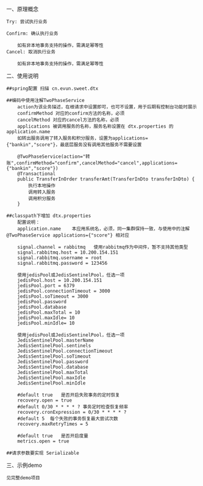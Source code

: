 一、原理概念
	
	Try: 尝试执行业务

	Confirm: 确认执行业务

		如有非本地事务支持的操作，需满足幂等性
	Cancel: 取消执行业务

		如有非本地事务支持的操作，需满足幂等性

二、使用说明

	##spring配置 扫描 cn.evun.sweet.dtx
	
	##编码中使用注解TwoPhaseService
		action为该业务描述，在根请求中设置即可，也可不设置，用于后期有控制台功能时展示
		confirmMethod 对应的confirm方法的名称，必须
		cancelMethod 对应的cancel方法的名称，必须
		applications 被调用服务的名称，服务名称设置在 dtx.properties 的 application.name
		如转出服务调用了转入服务和积分服务，设置为applications={"bankin","score"}，最底层服务没有调用其他服务不需要设置
	
		@TwoPhaseService(action="转账",confirmMethod="confirm",cancelMethod="cancel",applications={"bankin","score"})
		@Transactional
		public TransferInOrder transferAmt(TransferInDto transferInDto) {
			执行本地操作
			调用转入服务
			调用积分服务
		}
		
	##classpath下增加 dtx.properties
	 	配置说明：
	 	application.name	本应用系统名，必须，同一集群保持一致，与使用中的注解 @TwoPhaseService applications={"score"} 相对应

		signal.channel = rabbitmq	使用rabbitmq作为中间件，暂不支持其他类型
		signal.rabbitmq.host = 10.200.154.151
		signal.rabbitmq.username = root
		signal.rabbitmq.password = 123456
		
		使用jedisPool或JedisSentinelPool，任选一项
		jedisPool.host = 10.200.154.151
		jedisPool.port = 6379
		jedisPool.connectionTimeout = 3000
		jedisPool.soTimeout = 3000
		jedisPool.password
		jedisPool.database
		jedisPool.maxTotal = 10
		jedisPool.maxIdle= 10
		jedisPool.minIdle= 10
		
		使用jedisPool或JedisSentinelPool，任选一项
		JedisSentinelPool.masterName
		JedisSentinelPool.sentinels
		JedisSentinelPool.connectionTimeout
		JedisSentinelPool.soTimeout
		JedisSentinelPool.password
		JedisSentinelPool.database
		JedisSentinelPool.maxTotal
		JedisSentinelPool.maxIdle
		JedisSentinelPool.minIdle
		
		#default true	是否开启失败事务的定时恢复
		recovery.open = true
		#default 0/30 * * * * ?	事务定时检查恢复频率
		recovery.cronExpression = 0/30 * * * * ?
		#default 5	每个失败的事务恢复最大尝试次数
		recovery.maxRetryTimes = 5
		
		#default true	是否开启度量
		metrics.open = true

	##请求参数要实现 Serializable

三、示例demo
	
	见完整demo项目